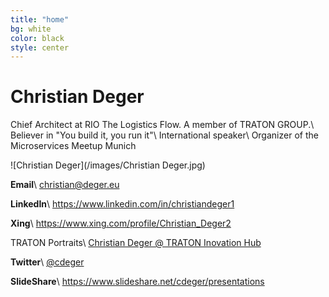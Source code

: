 ```yaml
---
title: "home"
bg: white
color: black
style: center
---
```


# Christian Deger
Chief Architect at RIO The Logistics Flow. A member of TRATON GROUP.\\
Believer in "You build it, you run it"\\
International speaker\\
Organizer of the Microservices Meetup Munich


![Christian Deger](/images/Christian Deger.jpg)

__Email__\\
[christian@deger.eu](mailto:christian@deger.eu)

__LinkedIn__\\
<https://www.linkedin.com/in/christiandeger1>

__Xing__\\
<https://www.xing.com/profile/Christian_Deger2>

TRATON Portraits\\
[Christian Deger @ TRATON Inovation Hub](https://traton.com/en/innovation-hub/portrait-christian-deger.html)

__Twitter__\\
[@cdeger](https://twitter.com/cdeger)

__SlideShare__\\
<https://www.slideshare.net/cdeger/presentations>
